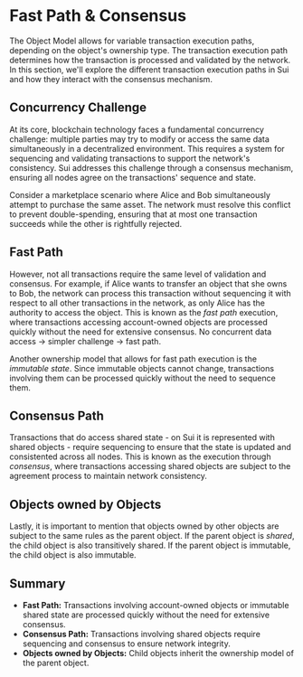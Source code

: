 # Fast Path & Consensus

The Object Model allows for variable transaction execution paths, depending on the object's
ownership type. The transaction execution path determines how the transaction is processed and
validated by the network. In this section, we'll explore the different transaction execution paths
in Sui and how they interact with the consensus mechanism.

## Concurrency Challenge

At its core, blockchain technology faces a fundamental concurrency challenge: multiple parties may
try to modify or access the same data simultaneously in a decentralized environment. This requires a
system for sequencing and validating transactions to support the network's consistency. Sui
addresses this challenge through a consensus mechanism, ensuring all nodes agree on the
transactions' sequence and state.

Consider a marketplace scenario where Alice and Bob simultaneously attempt to purchase the same
asset. The network must resolve this conflict to prevent double-spending, ensuring that at most one
transaction succeeds while the other is rightfully rejected.

## Fast Path

However, not all transactions require the same level of validation and consensus. For example, if
Alice wants to transfer an object that she owns to Bob, the network can process this transaction
without sequencing it with respect to all other transactions in the network, as only Alice has the
authority to access the object. This is known as the _fast path_ execution, where transactions
accessing account-owned objects are processed quickly without the need for extensive consensus. No
concurrent data access -> simpler challenge -> fast path.

Another ownership model that allows for fast path execution is the _immutable state_. Since
immutable objects cannot change, transactions involving them can be processed quickly without the
need to sequence them.

## Consensus Path

Transactions that do access shared state - on Sui it is represented with shared objects - require
sequencing to ensure that the state is updated and consistented across all nodes. This is known as
the execution through _consensus_, where transactions accessing shared objects are subject to the
agreement process to maintain network consistency.

<!-- On Sui consensus is per-object - mention!!! -->

## Objects owned by Objects

Lastly, it is important to mention that objects owned by other objects are subject to the same rules
as the parent object. If the parent object is _shared_, the child object is also transitively
shared. If the parent object is immutable, the child object is also immutable.

## Summary

- **Fast Path:** Transactions involving account-owned objects or immutable shared state are
  processed quickly without the need for extensive consensus.
- **Consensus Path:** Transactions involving shared objects require sequencing and consensus to
  ensure network integrity.
- **Objects owned by Objects:** Child objects inherit the ownership model of the parent object.
